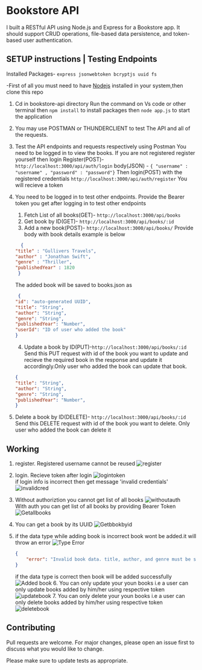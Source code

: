 # Bookstore API

I built a RESTful API using Node.js and Express for a Bookstore app. It should support CRUD 
operations, file-based data persistence, and token-based user authentication. 

## SETUP instructions | Testing Endpoints

Installed Packages- `express jsonwebtoken bcryptjs uuid fs`

-First of all you must need to have [Nodejs](https://nodejs.org/en) installed in your system,then clone this repo
1. Cd in bookstore-api directory Run the command on Vs code or other terminal then `npm install`  to install packages then `node app.js` to start the application
2. You may use POSTMAN or THUNDERCLIENT to test The API and all of the requests.
3. Test the API endpoints and requests respectively using Postman
   You need to be logged in to view the books.
   If you are not registered register yourself then login
   Register(POST)- `http://localhost:3000/api/auth/login`
   body(JSON) - `{ "username" : "username" , "password" : "password"}`
   Then login(POST) with the registered credentials `http://localhost:3000/api/auth/register` You will recieve a token
4. You need to be logged in to test other endpoints. Provide the Bearer
   token you get after logging in to test other endpoints

   1. Fetch List of all books(GET)- `http://localhost:3000/api/books`
   2. Get book by ID(GET)- `http://localhost:3000/api/books/:id`
   3. Add a new book(POST)- `http://localhost:3000/api/books/` 
      Provide body with book details example is below
    ```JSON
      {
    "title" : "Gullivers Travels",
    "author" : "Jonathan Swift",
    "genre" : "Thriller",
    "publishedYear" : 1820
     }
    ```
    The added book will be saved to books.json as
    ```JSON
     {
    "id": "auto-generated UUID",
    "title": "String",
    "author": "String",
    "genre": "String",
    "publishedYear": "Number",
    "userId": "ID of user who added the book"
    }
    ```

   4. Update a book by ID(PUT)-`http://localhost:3000/api/books/:id`
      Send this PUT request with id of the book you want to update and 
      recieve the required book in the response and update it accordingly.Only user who added the book can update that book.
    ``` JSON
    {
    "title": "String",
    "author": "String",
    "genre": "String",
    "publishedYear": "Number",
    }
    ```
  5. Delete a book by ID(DELETE)- `http://localhost:3000/api/books/:id`
     Send this DELETE request with id of the book you want to delete.
     Only user who added the book can delete it


## Working 

   1. register. Registered username cannot be reused
          ![register](./images/Userexists.JPG)

   2.  login. Recieve token after login
          ![logintoken](./images/logintoken.JPG)   
        if login info is incorrect then get message 'invalid credentials'
          ![invalidcred](./images/invalidcred.JPG)
   3.  Without authoriztion you cannot get list of all books
         ![withoutauth](./images/withoutauthget.JPG)       
       With auth you can get list of all books by providing Bearer Token
          ![Getallbooks](./images/withauthgetall.JPG)
   4.   You can get a book by its UUID
          ![Getbbokbyid](./images/getbookbyid.JPG)

   5.  if the data type while adding book is incorrect book wont be added.it will throw an error
          ![Type Error](./images/addbookdatatype.JPG)
        ```JSON  
        {
            "error": "Invalid book data. title, author, and genre must be strings. publishedYear must be a number."
        }
        ```
        if the data type is correct then book will be added successfully
        ![Added book](./images/addbookssuccess.JPG)
    6. You can only update your youn books i.e a user can only update books added by him/her using respective token
        ![updatebook](./images/updateownbk.JPG)
    7. You can only delete your youn books i.e a user can only delete books added by him/her using respective token
        ![deletebook](./images/deleteown.JPG)



## Contributing

Pull requests are welcome. For major changes, please open an issue first
to discuss what you would like to change.

Please make sure to update tests as appropriate.


